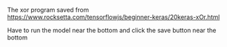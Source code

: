 The xor program saved from https://www.rocksetta.com/tensorflowjs/beginner-keras/20keras-xOr.html

Have to run the model near the bottom and click the save button near the bottom
